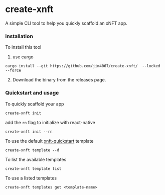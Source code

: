 # create-xnft

A simple CLI tool to help you quickly scaffold an xNFT app.

### installation
To install this tool

1. use cargo
```shell
cargo install --git https://github.com/jim4067/create-xnft/  --locked --force
```

2. Download the binary from the releases page.  

### Quickstart and usage

To quickly scaffold your app

```shell 
create-xnft init 
```
add the `rn` flag to initialize with react-native
```shell
create-xnft init --rn
```

To use the default [xnft-quickstart](https://github.com/coral-xyz/xnft-quickstart/) template
```shell
create-xnft template --d
```

To list the available templates
```shell
create-xnft template list
```

To use a listed templates
```shell
create-xnft templates get <template-name>
```
